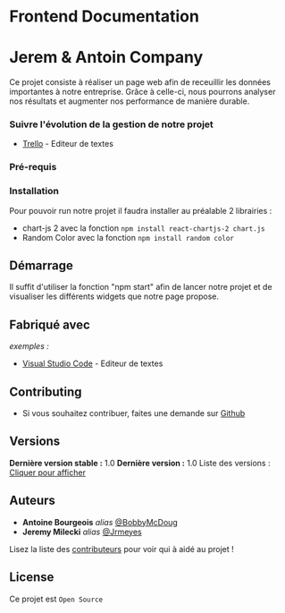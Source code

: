 # Frontend Documentation

# Jerem & Antoin Company

Ce projet consiste à réaliser un page web afin de receuillir les données importantes à notre entreprise.
Grâce à celle-ci, nous pourrons analyser nos résultats et augmenter nos performance de manière durable. 

### Suivre l'évolution de la gestion de notre projet 

* [Trello](https://trello.com/b/ooc3BrmR/frontend) - Editeur de textes

### Pré-requis
### Installation

Pour pouvoir run notre projet il faudra installer au préalable 2 librairies :
  
- chart-js 2 avec la fonction ``npm install react-chartjs-2 chart.js``
- Random Color avec la fonction ``npm install random color``


## Démarrage

Il suffit d'utiliser la fonction "npm start" afin de lancer notre projet et de visualiser les différents widgets que notre page propose. 

## Fabriqué avec

_exemples :_

* [Visual Studio Code](https://code.visualstudio.com/) - Editeur de textes

## Contributing

* Si vous souhaitez contribuer, faites une demande sur  [Github](https://github.com/BobbyMcDoug/PROJECT_WEB_OCRES.git) 

## Versions

**Dernière version stable :** 1.0
**Dernière version :** 1.0
Liste des versions : [Cliquer pour afficher](https://github.com/BobbyMcDoug/PROJECT_WEB_OCRES/tags)

## Auteurs

* **Antoine Bourgeois** _alias_ [@BobbyMcDoug](https://github.com/BobbyMcDoug)
* **Jeremy Milecki** _alias_ [@Jrmeyes](https://github.com/Jrmeyes)

Lisez la liste des [contributeurs](https://github.com/BobbyMcDoug/PROJECT_WEB_OCRES/contributors) pour voir qui à aidé au projet !


## License

Ce projet est ``Open Source``